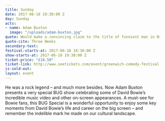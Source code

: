 ```yaml
---
title: Sunday
date: 2017-06-18 19:30:00 Z
day: Sunday
acts:
- name: Adam Buxton
  image: "/uploads/adam-buxton.jpg"
quote: Would make a convincing claim to the title of funniest man in Britain
quote-cite: Three Weeks
secondary-text: 
festival-starts-at: 2017-06-18 18:30:00 Z
show-starts-at: 2017-06-18 19:30:00 Z
ticket-price: "£18.50"
ticket-link: http://www.seetickets.com/event/greenwich-comedy-festival-adam-buxton-bug/big-top-greenwich-comedy-festival/983596/
is-sold-out: 
layout: event
---
```


He was a rock legend – and much more besides. Now Adam Buxton presents a very special BUG show celebrating some of David Bowie’s incredible music video and other on-screen appearances. A must-see for Bowie fans, this BUG Special is a wonderful opportunity to enjoy some key moments from David Bowie’s life and career on the big screen – and remember the indelible mark he made on our cultural landscape.